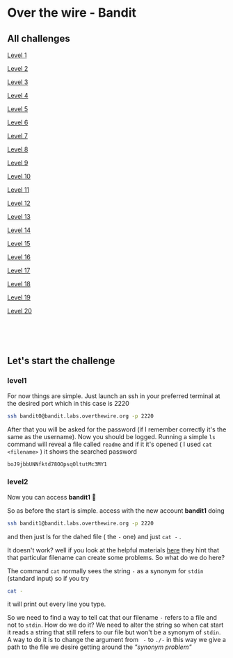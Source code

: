 <!-- markdownlint-disable MD033 -->
# Over the wire - Bandit

## All challenges

[Level 1](#level1)

[Level 2](#level2)

[Level 3](#level3)

[Level 4](#level4)

[Level 5](#level5)

[Level 6](#level6)

[Level 7](#level7)

[Level 8](#level8)

[Level 9](#level9)

[Level 10](#level10)

[Level 11](#level11)

[Level 12](#level12)

[Level 13](#level13)

[Level 14](#level14)

[Level 15](#level15)

[Level 16](#level16)

[Level 17](#level17)

[Level 18](#level18)

[Level 19](#level19)

[Level 20](#level20)

<br>

<br>

<br>

## Let's start the challenge

### level1

For now things are simple. Just launch an ssh in your preferred terminal at the desired port which in this case is 2220

``` bash
ssh bandit0@bandit.labs.overthewire.org -p 2220
```

After that you will be asked for the password (if I remember correctly it's the same as the username).
Now you should be logged. Running a simple ``` ls ``` command will reveal a file called ```readme``` and if it it's opened ( I used ```cat <filename>``` ) it shows the searched password

``` txt
boJ9jbbUNNfktd78OOpsqOltutMc3MY1
```

### level2

Now you can access __bandit1__ :tada: 

So as before the start is simple. access with the new account __bandit1__ doing
``` bash
ssh bandit1@bandit.labs.overthewire.org -p 2220
```
and then just ls for the dahed file ( the ```-``` one) and just ``` cat - ``` .

It doesn't work? well if you look at the helpful materials [here](https://overthewire.org/wargames/bandit/bandit2.html) they hint that that particular filename can create some problems. 
So what do we do here?

The command ```cat``` normally sees the string ```-``` as a synonym for ```stdin``` (standard input) so if you try

``` bash
cat -
```

it will print out every line you type.

So we need to find a way to tell cat that our filename ```-``` refers to a file and not to ```stdin```. How do we do it? We need to alter the string so when cat start it reads a string that still refers to our file but won't be a synonym of ```stdin```. A way to do it is to change the argument from ``` -``` to ```./-``` in this way we give a path to the file we desire getting around the _"synonym problem"_

<!-- markdownlint-enable MD033 -->